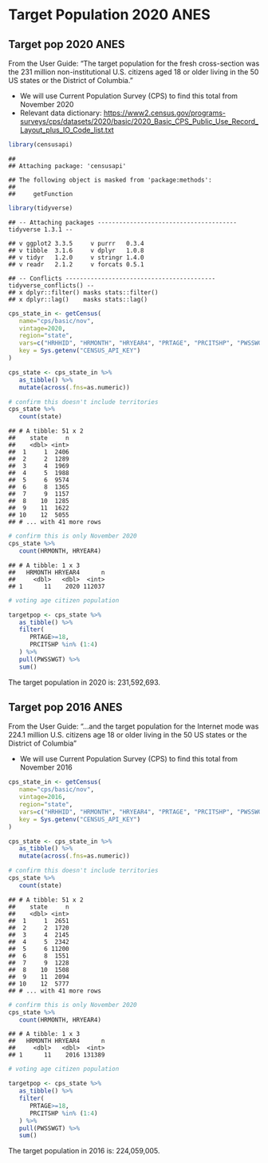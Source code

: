 Target Population 2020 ANES
================

## Target pop 2020 ANES

From the User Guide: “The target population for the fresh cross-section
was the 231 million non-institutional U.S. citizens aged 18 or older
living in the 50 US states or the District of Columbia.”

-   We will use Current Population Survey (CPS) to find this total from
    November 2020
-   Relevant data dictionary:
    <https://www2.census.gov/programs-surveys/cps/datasets/2020/basic/2020_Basic_CPS_Public_Use_Record_Layout_plus_IO_Code_list.txt>

``` r
library(censusapi)
```

    ## 
    ## Attaching package: 'censusapi'

    ## The following object is masked from 'package:methods':
    ## 
    ##     getFunction

``` r
library(tidyverse)
```

    ## -- Attaching packages --------------------------------------- tidyverse 1.3.1 --

    ## v ggplot2 3.3.5     v purrr   0.3.4
    ## v tibble  3.1.6     v dplyr   1.0.8
    ## v tidyr   1.2.0     v stringr 1.4.0
    ## v readr   2.1.2     v forcats 0.5.1

    ## -- Conflicts ------------------------------------------ tidyverse_conflicts() --
    ## x dplyr::filter() masks stats::filter()
    ## x dplyr::lag()    masks stats::lag()

``` r
cps_state_in <- getCensus(
   name="cps/basic/nov",
   vintage=2020,
   region="state",
   vars=c("HRHHID", "HRMONTH", "HRYEAR4", "PRTAGE", "PRCITSHP", "PWSSWGT"),
   key = Sys.getenv("CENSUS_API_KEY")
)

cps_state <- cps_state_in %>%
   as_tibble() %>%
   mutate(across(.fns=as.numeric))

# confirm this doesn't include territories
cps_state %>%
   count(state)
```

    ## # A tibble: 51 x 2
    ##    state     n
    ##    <dbl> <int>
    ##  1     1  2406
    ##  2     2  1289
    ##  3     4  1969
    ##  4     5  1988
    ##  5     6  9574
    ##  6     8  1365
    ##  7     9  1157
    ##  8    10  1285
    ##  9    11  1622
    ## 10    12  5055
    ## # ... with 41 more rows

``` r
# confirm this is only November 2020
cps_state %>% 
   count(HRMONTH, HRYEAR4)
```

    ## # A tibble: 1 x 3
    ##   HRMONTH HRYEAR4      n
    ##     <dbl>   <dbl>  <int>
    ## 1      11    2020 112037

``` r
# voting age citizen population

targetpop <- cps_state %>% 
   as_tibble() %>%
   filter(
      PRTAGE>=18,
      PRCITSHP %in% (1:4)
   ) %>%
   pull(PWSSWGT) %>%
   sum()
```

The target population in 2020 is: 231,592,693.

## Target pop 2016 ANES

From the User Guide: “…and the target population for the Internet mode
was 224.1 million U.S. citizens age 18 or older living in the 50 US
states or the District of Columbia”

-   We will use Current Population Survey (CPS) to find this total from
    November 2016

``` r
cps_state_in <- getCensus(
   name="cps/basic/nov",
   vintage=2016,
   region="state",
   vars=c("HRHHID", "HRMONTH", "HRYEAR4", "PRTAGE", "PRCITSHP", "PWSSWGT"),
   key = Sys.getenv("CENSUS_API_KEY")
)

cps_state <- cps_state_in %>%
   as_tibble() %>%
   mutate(across(.fns=as.numeric))

# confirm this doesn't include territories
cps_state %>%
   count(state)
```

    ## # A tibble: 51 x 2
    ##    state     n
    ##    <dbl> <int>
    ##  1     1  2651
    ##  2     2  1720
    ##  3     4  2145
    ##  4     5  2342
    ##  5     6 11200
    ##  6     8  1551
    ##  7     9  1228
    ##  8    10  1508
    ##  9    11  2094
    ## 10    12  5777
    ## # ... with 41 more rows

``` r
# confirm this is only November 2020
cps_state %>% 
   count(HRMONTH, HRYEAR4)
```

    ## # A tibble: 1 x 3
    ##   HRMONTH HRYEAR4      n
    ##     <dbl>   <dbl>  <int>
    ## 1      11    2016 131389

``` r
# voting age citizen population

targetpop <- cps_state %>% 
   as_tibble() %>%
   filter(
      PRTAGE>=18,
      PRCITSHP %in% (1:4)
   ) %>%
   pull(PWSSWGT) %>%
   sum()
```

The target population in 2016 is: 224,059,005.
